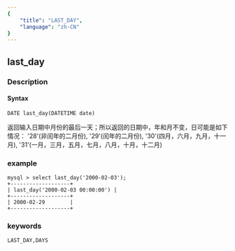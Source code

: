 ```yaml
---
{
    "title": "LAST_DAY",
    "language": "zh-CN"
}
---
```


<!-- 
Licensed to the Apache Software Foundation (ASF) under one
or more contributor license agreements.  See the NOTICE file
distributed with this work for additional information
regarding copyright ownership.  The ASF licenses this file
to you under the Apache License, Version 2.0 (the
"License"); you may not use this file except in compliance
with the License.  You may obtain a copy of the License at
  http://www.apache.org/licenses/LICENSE-2.0
Unless required by applicable law or agreed to in writing,
software distributed under the License is distributed on an
"AS IS" BASIS, WITHOUT WARRANTIES OR CONDITIONS OF ANY
KIND, either express or implied.  See the License for the
specific language governing permissions and limitations
under the License.
-->

## last_day
### Description
#### Syntax

`DATE last_day(DATETIME date)`

返回输入日期中月份的最后一天；所以返回的日期中，年和月不变，日可能是如下情况：
'28'(非闰年的二月份), 
'29'(闰年的二月份),
'30'(四月，六月，九月，十一月),
'31'(一月，三月，五月，七月，八月，十月，十二月)

### example

```
mysql > select last_day('2000-02-03');
+-------------------+
| last_day('2000-02-03 00:00:00') |
+-------------------+
| 2000-02-29        |
+-------------------+
```

### keywords
    LAST_DAY,DAYS
